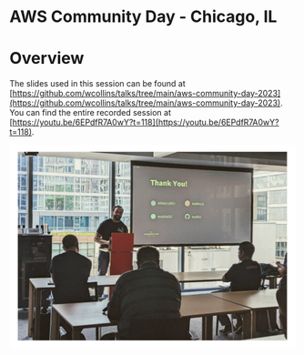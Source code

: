 # AWS Community Day - Chicago, IL


# Overview
The slides used in this session can be found at [https://github.com/wcollins/talks/tree/main/aws-community-day-2023](https://github.com/wcollins/talks/tree/main/aws-community-day-2023). You can find the entire recorded session at [https://youtu.be/6EPdfR7A0wY?t=118](https://youtu.be/6EPdfR7A0wY?t=118).

![Session](session.png "Session")
